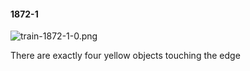 #### 1872-1
![train-1872-1-0.png](https://github.com/lil-lab/nlvr/raw/master/nlvr/train/images/56/train-1872-1-0.png "train-1872-1-0.png")

There are exactly four yellow objects touching the edge
